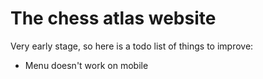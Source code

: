 # The chess atlas website

Very early stage, so here is a todo list of things to improve:

- Menu doesn't work on mobile
